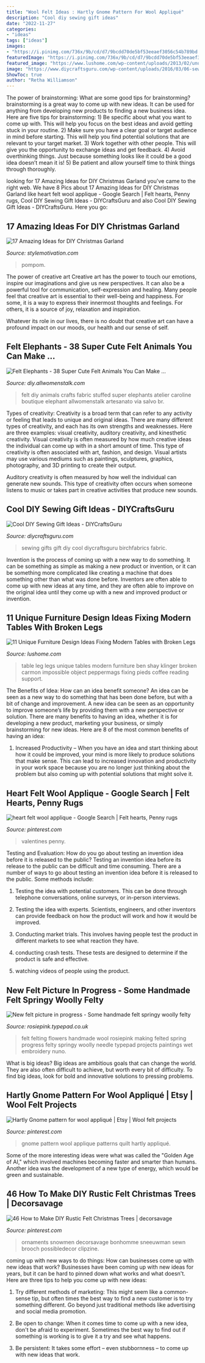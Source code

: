 ```yaml
---
title: "Wool Felt Ideas : Hartly Gnome Pattern For Wool Appliqué"
description: "Cool diy sewing gift ideas"
date: "2022-11-27"
categories:
- "ideas"
tags: ["ideas"]
images:
- "https://i.pinimg.com/736x/9b/cd/d7/9bcdd70de5bf53eeaef3056c54b789bd.jpg"
featuredImage: "https://i.pinimg.com/736x/9b/cd/d7/9bcdd70de5bf53eeaef3056c54b789bd.jpg"
featured_image: "https://www.lushome.com/wp-content/uploads/2013/02/unusual-furniture-design-ideas-modern-tables-3.jpg"
image: "https://www.diycraftsguru.com/wp-content/uploads/2016/03/06-sewing-gifts-featured-image.jpg"
ShowToc: true
author: "Retha Williamson"
---
```



The power of brainstorming: What are some good tips for brainstorming?
brainstorming is a great way to come up with new ideas. It can be used for anything from developing new products to finding a new business idea. Here are five tips for brainstorming: 1) Be specific about what you want to come up with. This will help you focus on the best ideas and avoid getting stuck in your routine. 2) Make sure you have a clear goal or target audience in mind before starting. This will help you find potential solutions that are relevant to your target market. 3) Work together with other people. This will give you the opportunity to exchange ideas and get feedback. 4) Avoid overthinking things. Just because something looks like it could be a good idea doesn’t mean it is! 5) Be patient and allow yourself time to think things through thoroughly.

	

		
looking for 17 Amazing Ideas for DIY Christmas Garland you've came to the right web. We have 8 Pics about 17 Amazing Ideas for DIY Christmas Garland like heart felt wool applique - Google Search | Felt hearts, Penny rugs, Cool DIY Sewing Gift Ideas - DIYCraftsGuru and also Cool DIY Sewing Gift Ideas - DIYCraftsGuru. Here you go:
		
    
## 17 Amazing Ideas For DIY Christmas Garland

<img loading=lazy src="https://www.stylemotivation.com/wp-content/uploads/2013/12/17-Amazing-Ideas-for-DIY-Christmas-Garland-4-620x934.jpg" onerror="this.onerror=null;this.src='https://tse3.mm.bing.net/th?id=OIP.UU_a62RvrAMO-Za3jw19oAHaLK&amp;pid=15.1';" alt="17 Amazing Ideas for DIY Christmas Garland">

_Source: stylemotivation.com_

>pompom. 

	

The power of creative art
Creative art has the power to touch our emotions, inspire our imaginations and give us new perspectives. It can also be a powerful tool for communication, self-expression and healing.
Many people feel that creative art is essential to their well-being and happiness. For some, it is a way to express their innermost thoughts and feelings. For others, it is a source of joy, relaxation and inspiration.

Whatever its role in our lives, there is no doubt that creative art can have a profound impact on our moods, our health and our sense of self.

    
## Felt Elephants - 38 Super Cute Felt Animals You Can Make …

<img loading=lazy src="http://img.allw.mn/content/y7/ym/fb80g13j54ca6813d9e86545239651.jpg" onerror="this.onerror=null;this.src='https://tse3.mm.bing.net/th?id=OIP.uIWVYyl3-T7Ve48YBpxE8AHaLG&amp;pid=15.1';" alt="Felt Elephants - 38 Super Cute Felt Animals You Can Make …">

_Source: diy.allwomenstalk.com_

>felt diy animals crafts fabric stuffed super elephants atelier caroline boutique elephant allwomenstalk artesanato via salvo br. 

	

Types of creativity:
Creativity is a broad term that can refer to any activity or feeling that leads to unique and original ideas. There are many different types of creativity, and each has its own strengths and weaknesses. Here are three examples: visual creativity, auditory creativity, and kinesthetic creativity.
Visual creativity is often measured by how much creative ideas the individual can come up with in a short amount of time. This type of creativity is often associated with art, fashion, and design. Visual artists may use various mediums such as paintings, sculptures, graphics, photography, and 3D printing to create their output.

Auditory creativity is often measured by how well the individual can generate new sounds. This type of creativity often occurs when someone listens to music or takes part in creative activities that produce new sounds.

    
## Cool DIY Sewing Gift Ideas - DIYCraftsGuru

<img loading=lazy src="https://www.diycraftsguru.com/wp-content/uploads/2016/03/06-sewing-gifts-featured-image.jpg" onerror="this.onerror=null;this.src='https://tse1.mm.bing.net/th?id=OIP.ZJ-OvAdf36MsbKNBsQX4uwHaLH&amp;pid=15.1';" alt="Cool DIY Sewing Gift Ideas - DIYCraftsGuru">

_Source: diycraftsguru.com_

>sewing gifts gift diy cool diycraftsguru birchfabrics fabric. 

	

Invention is the process of coming up with a new way to do something. It can be something as simple as making a new product or invention, or it can be something more complicated like creating a machine that does something other than what was done before. Inventors are often able to come up with new ideas at any time, and they are often able to improve on the original idea until they come up with a new and improved product or invention.

    
## 11 Unique Furniture Design Ideas Fixing Modern Tables With Broken Legs

<img loading=lazy src="https://www.lushome.com/wp-content/uploads/2013/02/unusual-furniture-design-ideas-modern-tables-3.jpg" onerror="this.onerror=null;this.src='https://tse2.mm.bing.net/th?id=OIP.Z699Yzljl6iBE1khOqn1iwHaFD&amp;pid=15.1';" alt="11 Unique Furniture Design Ideas Fixing Modern Tables with Broken Legs">

_Source: lushome.com_

>table leg legs unique tables modern furniture ben shay klinger broken carmon impossible object peppermags fixing pieds coffee reading support. 

	

The Benefits of Idea: How can an idea benefit someone?
An idea can be seen as a new way to do something that has been done before, but with a bit of change and improvement. A new idea can be seen as an opportunity to improve someone’s life by providing them with a new perspective or solution. There are many benefits to having an idea, whether it is for developing a new product, marketing your business, or simply brainstorming for new ideas. Here are 8 of the most common benefits of having an idea: 
1. Increased Productivity – When you have an idea and start thinking about how it could be improved, your mind is more likely to produce solutions that make sense. This can lead to increased innovation and productivity in your work space because you are no longer just thinking about the problem but also coming up with potential solutions that might solve it. 

    
## Heart Felt Wool Applique - Google Search | Felt Hearts, Penny Rugs

<img loading=lazy src="https://i.pinimg.com/736x/b2/4b/08/b24b0863a28ac8fd5ef18cdd78148402--wool-applique-felt.jpg" onerror="this.onerror=null;this.src='https://tse2.mm.bing.net/th?id=OIP.qPCuxPI314yu1feulVmMmwHaGT&amp;pid=15.1';" alt="heart felt wool applique - Google Search | Felt hearts, Penny rugs">

_Source: pinterest.com_

>valentines penny. 

	

Testing and Evaluation: How do you go about testing an invention idea before it is released to the public?
Testing an invention idea before its release to the public can be difficult and time consuming. There are a number of ways to go about testing an invention idea before it is released to the public. Some methods include:
1) Testing the idea with potential customers. This can be done through telephone conversations, online surveys, or in-person interviews.

2) Testing the idea with experts. Scientists, engineers, and other inventors can provide feedback on how the product will work and how it would be improved.

3) Conducting market trials. This involves having people test the product in different markets to see what reaction they have.

4) conducting crash tests. These tests are designed to determine if the product is safe and effective.

5) watching videos of people using the product.

    
## New Felt Picture In Progress - Some Handmade Felt Springy Woolly Felty

<img loading=lazy src="https://rosiepink.typepad.co.uk/.a/6a00e54ee2ff9a8833014e610f34b9970c-600wi" onerror="this.onerror=null;this.src='https://tse2.mm.bing.net/th?id=OIP.0YRQNvR8Zlhk4IomvsJPMgHaHC&amp;pid=15.1';" alt="New felt picture in progress - Some handmade felt springy woolly felty">

_Source: rosiepink.typepad.co.uk_

>felt felting flowers handmade wool rosiepink making felted spring progress felty springy woolly needle typepad projects paintings wet embroidery nuno. 

	

What is big ideas?
Big ideas are ambitious goals that can change the world. They are also often difficult to achieve, but worth every bit of difficulty. To find big ideas, look for bold and innovative solutions to pressing problems.

    
## Hartly Gnome Pattern For Wool Appliqué | Etsy | Wool Felt Projects

<img loading=lazy src="https://i.pinimg.com/736x/9b/cd/d7/9bcdd70de5bf53eeaef3056c54b789bd.jpg" onerror="this.onerror=null;this.src='https://tse1.mm.bing.net/th?id=OIP.XwqupsmGjbqgYOZitGBgowHaJ4&amp;pid=15.1';" alt="Hartly Gnome pattern for wool appliqué | Etsy | Wool felt projects">

_Source: pinterest.com_

>gnome pattern wool applique patterns quilt hartly appliqué. 

	

Some of the more interesting ideas were what was called the "Golden Age of AI," which involved machines becoming faster and smarter than humans. Another idea was the development of a new type of energy, which would be green and sustainable.

    
## 46 How To Make DIY Rustic Felt Christmas Trees | Decorsavage

<img loading=lazy src="https://i.pinimg.com/originals/85/07/87/8507872b2c16022efb7e58478306a8fc.jpg" onerror="this.onerror=null;this.src='https://tse3.mm.bing.net/th?id=OIP.b6MZHo7WKBDDe9Pi6RE7ZgHaMD&amp;pid=15.1';" alt="46 How to Make DIY Rustic Felt Christmas Trees | decorsavage">

_Source: pinterest.com_

>ornaments snowmen decorsavage bonhomme sneeuwman sewn brooch possibledecor clipzine. 

	

coming up with new ways to do things: How can businesses come up with new ideas that work?
Businesses have been coming up with new ideas for years, but it can be hard to pinned down what works and what doesn't. Here are three tips to help you come up with new ideas: 
1. Try different methods of marketing: This might seem like a common-sense tip, but often times the best way to find a new customer is to try something different. Go beyond just traditional methods like advertising and social media promotion. 

2. Be open to change: When it comes time to come up with a new idea, don't be afraid to experiment. Sometimes the best way to find out if something is working is to give it a try and see what happens. 

3. Be persistent: It takes some effort – even stubbornness – to come up with new ideas that work.

